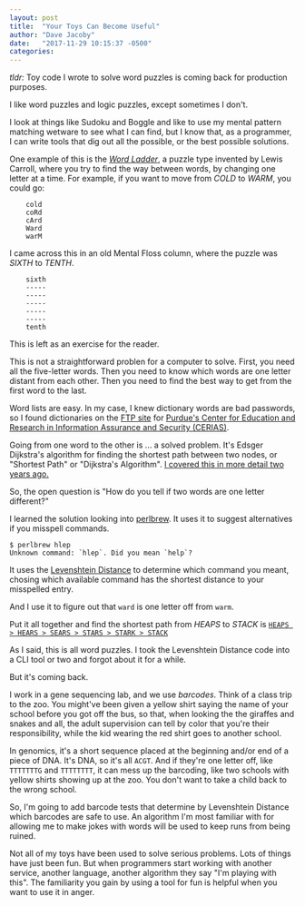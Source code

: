 ```yaml
---
layout: post
title:  "Your Toys Can Become Useful"
author: "Dave Jacoby"
date:   "2017-11-29 10:15:37 -0500"
categories: 
---
```


*tldr:* Toy code I wrote to solve word puzzles is coming back for production purposes.

I like word puzzles and logic puzzles, except sometimes I don't.

I look at things like Sudoku and Boggle and like to use my mental pattern matching wetware to see what I can find, but I know that, as a programmer, I can write tools that dig out all the possible, or the best possible solutions.

One example of this is the [*Word Ladder*](https://en.wikipedia.org/wiki/Word_ladder), a puzzle type invented by Lewis Carroll, where you try to find the way between words, by changing one letter at a time. For example, if you want to move from *COLD* to *WARM*, you could go:

```
    cold
    coRd
    cArd
    Ward
    warM
```

I came across this in an old Mental Floss column, where the puzzle was *SIXTH* to *TENTH*.

```
    sixth
    -----
    -----
    -----
    -----
    -----
    tenth
```

This is left as an exercise for the reader.

This is not a straightforward problen for a computer to solve. First, you need all the five-letter words. Then you need to know which words are one letter distant from each other. Then you need to find the best way to get from the first word to the last.

Word lists are easy. In my case, I knew dictionary words are bad passwords, so I found dictionaries on the [FTP site](ftp://ftp.cerias.purdue.edu/pub/dict/) for [Purdue's Center for Education and Research in Information Assurance and Security (CERIAS)](http://www.cerias.purdue.edu/). 

Going from one word to the other is ... a solved problem. It's Edsger Dijkstra's algorithm for finding the shortest path between two nodes, or "Shortest Path" or "Dijkstra's Algorithm". [I covered this in more detail two years ago.](https://varlogrant.blogspot.com/2016/11/graphs-are-not-that-scary.html)

So, the open question is "How do you tell if two words are one letter different?"

I learned the solution looking into [perlbrew](https://perlbrew.pl/). It uses it to suggest alternatives if you misspell commands.

```
$ perlbrew hlep
Unknown command: `hlep`. Did you mean `help`?
```

It uses the [Levenshtein Distance](https://en.wikipedia.org/wiki/Levenshtein_distance) to determine which command you meant, chosing which available command has the shortest distance to your misspelled entry.

And I use it to figure out that `ward` is one letter off from `warm`. 

Put it all together and find the shortest path from *HEAPS* to *STACK* is [`HEAPS > HEARS > SEARS > STARS > STARK > STACK`](https://twitter.com/jacobydave/status/891356401158770688)

As I said, this is all word puzzles. I took the Levenshtein Distance code into a CLI tool or two and forgot about it for a while.

But it's coming back. 

I work in a gene sequencing lab, and we use *barcodes*. Think of a class trip to the zoo. You might've been given a yellow shirt saying the name of your school before you got off the bus, so that, when looking the the giraffes and snakes and all, the adult supervision can tell by color that you're their responsibility, while the kid wearing the red shirt goes to another school. 

In genomics, it's a short sequence placed at the beginning and/or end of a piece of DNA. It's DNA, so it's all `ACGT`. And if they're one letter off, like `TTTTTTTG` and `TTTTTTTT`, it can mess up the barcoding, like two schools with yellow shirts showing up at the zoo. You don't want to take a child back to the wrong school.

So, I'm going to add barcode tests that determine by Levenshtein Distance which barcodes are safe to use. An algorithm I'm most familiar with for allowing me to make jokes with words will be used to keep runs from being ruined. 

Not all of my toys have been used to solve serious problems. Lots of things have just been fun. But when programmers start working with another service, another language, another algorithm they say "I'm playing with this". The familiarity you gain by using a tool for fun is helpful when you want to use it in anger. 
